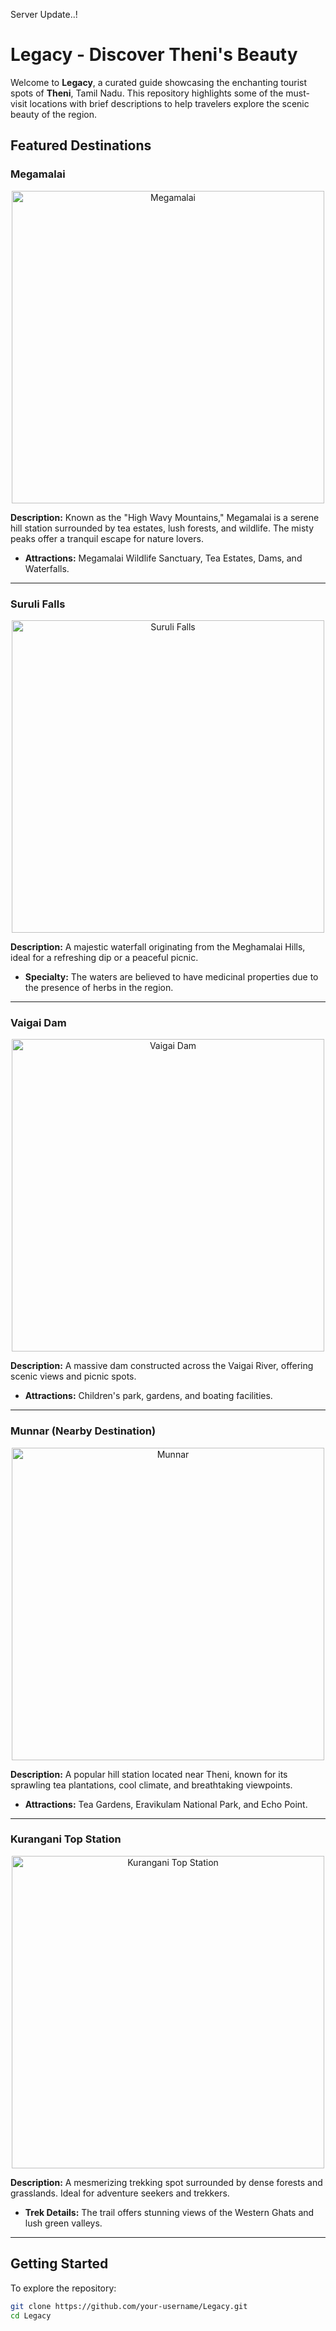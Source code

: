 Server Update..!

# Legacy - Discover Theni's Beauty

Welcome to **Legacy**, a curated guide showcasing the enchanting tourist spots of **Theni**, Tamil Nadu. This repository highlights some of the must-visit locations with brief descriptions to help travelers explore the scenic beauty of the region.

## Featured Destinations

### Megamalai
<p align="center">
  <img src="https://github.com/user-attachments/assets/26a75dca-3739-4a9f-b350-342c40a65560" alt="Megamalai" width="500">
</p>

**Description:** Known as the "High Wavy Mountains," Megamalai is a serene hill station surrounded by tea estates, lush forests, and wildlife. The misty peaks offer a tranquil escape for nature lovers.
- **Attractions:** Megamalai Wildlife Sanctuary, Tea Estates, Dams, and Waterfalls.

---

### Suruli Falls
<p align="center">
  <img src="https://github.com/user-attachments/assets/6047b987-c93e-42f7-aea0-40beb04e074a" alt="Suruli Falls" width="500">
</p>

**Description:** A majestic waterfall originating from the Meghamalai Hills, ideal for a refreshing dip or a peaceful picnic.
- **Specialty:** The waters are believed to have medicinal properties due to the presence of herbs in the region.

---

### Vaigai Dam
<p align="center">
  <img src="https://github.com/user-attachments/assets/3cd52dfc-7e03-4883-aa58-347be2985392" alt="Vaigai Dam" width="500">
</p>

**Description:** A massive dam constructed across the Vaigai River, offering scenic views and picnic spots.
- **Attractions:** Children's park, gardens, and boating facilities.

---

### Munnar (Nearby Destination)
<p align="center">
  <img src="https://github.com/user-attachments/assets/244f4ce0-e67a-4eda-be5f-3833d87e99e6" alt="Munnar" width="500">
</p>

**Description:** A popular hill station located near Theni, known for its sprawling tea plantations, cool climate, and breathtaking viewpoints.
- **Attractions:** Tea Gardens, Eravikulam National Park, and Echo Point.

---

### Kurangani Top Station
<p align="center">
  <img src="https://github.com/user-attachments/assets/7547aa65-38d9-464b-a4f2-090adc7cee12" alt="Kurangani Top Station" width="500">
</p>

**Description:** A mesmerizing trekking spot surrounded by dense forests and grasslands. Ideal for adventure seekers and trekkers.
- **Trek Details:** The trail offers stunning views of the Western Ghats and lush green valleys.

---

## Getting Started
To explore the repository:

```bash
git clone https://github.com/your-username/Legacy.git
cd Legacy
